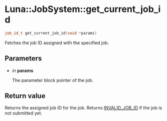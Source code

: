 # Luna::JobSystem::get_current_job_id

```c++
job_id_t get_current_job_id(void *params)
```

Fetches the job ID assigned with the specified job. 



## Parameters
* *in* **params**

    The parameter block pointer of the job. 

## Return value
Returns the assigned job ID for the job. Returns [INVALID_JOB_ID](group___job_system_1gaa92b808b0484be3c6cfe8c792689cb18.md) if the job is not submitted yet. 

